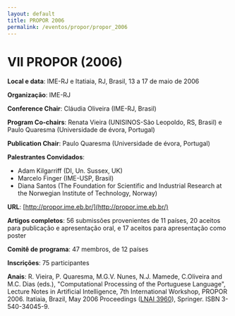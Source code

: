 ```yaml
---
layout: default
title: PROPOR 2006
permalink: /eventos/propor/propor_2006
---
```


# VII PROPOR (2006)

__Local e data__: IME-RJ e Itatiaia, RJ, Brasil, 13 a 17 de maio de 2006

__Organização__: IME-RJ

__Conference Chair__: Cláudia Oliveira (IME-RJ, Brasil)

__Program Co-chairs__: Renata Vieira (UNISINOS-São Leopoldo, RS, Brasil) e Paulo Quaresma (Universidade de évora, Portugal)

__Publication Chair__: Paulo Quaresma (Universidade de évora, Portugal)

__Palestrantes Convidados__:

* Adam Kilgarriff (DI, Un. Sussex, UK)
* Marcelo Finger (IME-USP, Brasil)
* Diana Santos (The Foundation for Scientific and Industrial Research at the Norwegian Institute of Technology, Norway)

__URL__: [http://propor.ime.eb.br/](http://propor.ime.eb.br/)

__Artigos completos__: 56 submissões provenientes de 11 países, 20 aceitos para publicação e apresentação oral, e 17 aceitos para apresentação como poster

__Comitê de programa__: 47 membros, de 12 países

__Inscrições__: 75 participantes

__Anais__: R. Vieira, P. Quaresma, M.G.V. Nunes, N.J. Mamede, C.Oliveira and M.C. Dias (eds.), "Computational Processing of the Portuguese Language", Lecture Notes in Artificial Intelligence, 7th International Workshop, PROPOR 2006. Itatiaia, Brazil, May 2006 Proceedings ([LNAI 3960](http://www.springerlink.com/content/g3657uh48m33/?p=44702c967ff7433a8b5c0d956385d0f3&pi=0)), Springer. ISBN 3-540-34045-9.

